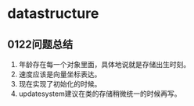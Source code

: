 # datastructure
## 0122问题总结
1. 年龄存在每一个对象里面，具体地说就是存储出生时刻。
2. 速度应该是向量坐标表达。
3. 现在实现了初始化的时候。
4. updatesystem建议在类的存储稍微统一的时候再写。
